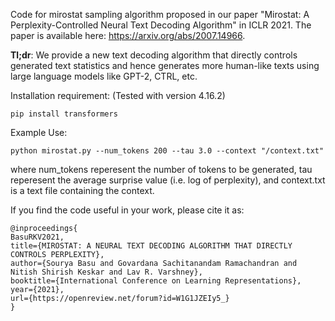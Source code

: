 Code for mirostat sampling algorithm proposed in our paper "Mirostat: A Perplexity-Controlled Neural Text Decoding Algorithm" in ICLR 2021. The paper is available here: https://arxiv.org/abs/2007.14966.

**Tl;dr**: We provide a new text decoding algorithm that directly controls generated text statistics and hence generates more human-like texts using large language models like GPT-2, CTRL, etc.

Installation requirement:
(Tested with version 4.16.2)

`pip install transformers`

Example Use:

`python mirostat.py --num_tokens 200 --tau 3.0 --context "/context.txt"`

where num_tokens reperesent the number of tokens to be generated, tau reperesent the average surprise value (i.e. log of perplexity), and context.txt is a text file containing the context.

If you find the code useful in your work, please cite it as:
```
@inproceedings{
BasuRKV2021,
title={MIROSTAT: A NEURAL TEXT DECODING ALGORITHM THAT DIRECTLY CONTROLS PERPLEXITY},
author={Sourya Basu and Govardana Sachitanandam Ramachandran and Nitish Shirish Keskar and Lav R. Varshney},
booktitle={International Conference on Learning Representations},
year={2021},
url={https://openreview.net/forum?id=W1G1JZEIy5_}
}
```
